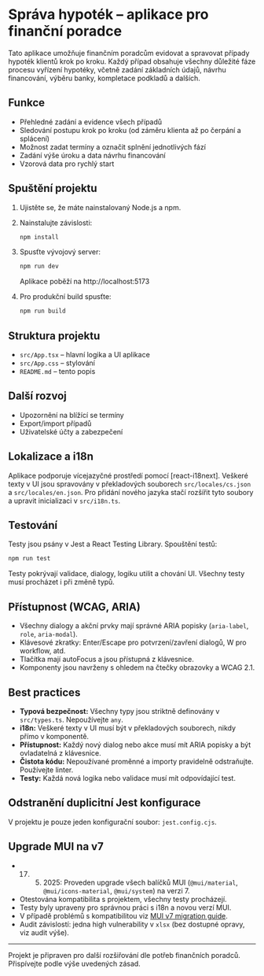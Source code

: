 # Správa hypoték – aplikace pro finanční poradce

Tato aplikace umožňuje finančním poradcům evidovat a spravovat případy hypoték klientů krok po kroku. Každý případ obsahuje všechny důležité fáze procesu vyřízení hypotéky, včetně zadání základních údajů, návrhu financování, výběru banky, kompletace podkladů a dalších.

## Funkce
- Přehledné zadání a evidence všech případů
- Sledování postupu krok po kroku (od záměru klienta až po čerpání a splácení)
- Možnost zadat termíny a označit splnění jednotlivých fází
- Zadání výše úroku a data návrhu financování
- Vzorová data pro rychlý start

## Spuštění projektu

1. Ujistěte se, že máte nainstalovaný Node.js a npm.
2. Nainstalujte závislosti:
   ```sh
   npm install
   ```
3. Spusťte vývojový server:
   ```sh
   npm run dev
   ```
   Aplikace poběží na http://localhost:5173

4. Pro produkční build spusťte:
   ```sh
   npm run build
   ```

## Struktura projektu
- `src/App.tsx` – hlavní logika a UI aplikace
- `src/App.css` – stylování
- `README.md` – tento popis

## Další rozvoj
- Upozornění na blížící se termíny
- Export/import případů
- Uživatelské účty a zabezpečení

## Lokalizace a i18n
Aplikace podporuje vícejazyčné prostředí pomocí [react-i18next]. Veškeré texty v UI jsou spravovány v překladových souborech `src/locales/cs.json` a `src/locales/en.json`. Pro přidání nového jazyka stačí rozšířit tyto soubory a upravit inicializaci v `src/i18n.ts`.

## Testování
Testy jsou psány v Jest a React Testing Library. Spouštění testů:
```sh
npm run test
```
Testy pokrývají validace, dialogy, logiku utilit a chování UI. Všechny testy musí procházet i při změně typů.

## Přístupnost (WCAG, ARIA)
- Všechny dialogy a akční prvky mají správné ARIA popisky (`aria-label`, `role`, `aria-modal`).
- Klávesové zkratky: Enter/Escape pro potvrzení/zavření dialogů, W pro workflow, atd.
- Tlačítka mají autoFocus a jsou přístupná z klávesnice.
- Komponenty jsou navrženy s ohledem na čtečky obrazovky a WCAG 2.1.

## Best practices
- **Typová bezpečnost:** Všechny typy jsou striktně definovány v `src/types.ts`. Nepoužívejte `any`.
- **i18n:** Veškeré texty v UI musí být v překladových souborech, nikdy přímo v komponentě.
- **Přístupnost:** Každý nový dialog nebo akce musí mít ARIA popisky a být ovladatelná z klávesnice.
- **Čistota kódu:** Nepoužívané proměnné a importy pravidelně odstraňujte. Používejte linter.
- **Testy:** Každá nová logika nebo validace musí mít odpovídající test.

## Odstranění duplicitní Jest konfigurace
V projektu je pouze jeden konfigurační soubor: `jest.config.cjs`.

## Upgrade MUI na v7

- 17. 5. 2025: Proveden upgrade všech balíčků MUI (`@mui/material`, `@mui/icons-material`, `@mui/system`) na verzi 7.
- Otestována kompatibilita s projektem, všechny testy procházejí.
- Testy byly upraveny pro správnou práci s i18n a novou verzí MUI.
- V případě problémů s kompatibilitou viz [MUI v7 migration guide](https://mui.com/material-ui/migration/migration-v7/).
- Audit závislostí: jedna high vulnerability v `xlsx` (bez dostupné opravy, viz audit výše).

---

Projekt je připraven pro další rozšiřování dle potřeb finančních poradců. Přispívejte podle výše uvedených zásad.
